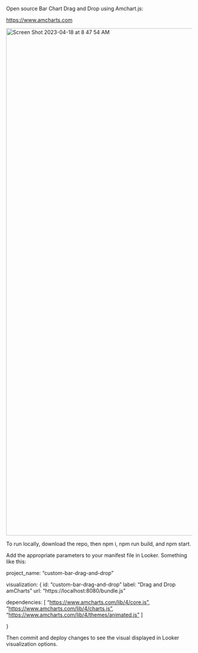 Open source Bar Chart Drag and  Drop  using Amchart.js:

https://www.amcharts.com

<img width="1372" alt="Screen Shot 2023-04-18 at 8 47 54 AM" src="https://user-images.githubusercontent.com/114446653/232784012-60631bb8-8f04-4b77-bea6-0c2d2ced67b9.png">


To run locally, download the repo, then npm i, npm run build, and npm start.

Add the appropriate parameters to your manifest file in Looker. Something like this:

project_name: “custom-bar-drag-and-drop”

visualization: {
id: “custom-bar-drag-and-drop”
label: “Drag and Drop amCharts”
url: “https://localhost:8080/bundle.js”

dependencies: [
“https://www.amcharts.com/lib/4/core.js”,
“https://www.amcharts.com/lib/4/charts.js”,
“https://www.amcharts.com/lib/4/themes/animated.js”
]

}

Then commit and deploy changes to see the visual displayed in Looker visualization options.
